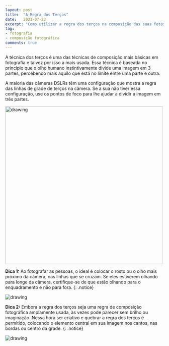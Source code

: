 ```yaml
---
layout: post
title:  "A Regra dos Terços"
date:   2021-07-23
excerpt: "Como utilizar a regra dos terços na composição das suas fotos"
tag:
- fotografia
- composição fotográfica
comments: true
---
```

A técnica dos terços é uma das técnicas de composição mais básicas em fotografia e talvez por isso a mais usada. Essa técnica é baseada no princípio que o olho humano instintivamente divide uma imagem em 3 partes, percebendo mais aquilo que está no limite entre uma parte e outra.

A maioria das câmeras DSLRs têm uma configuração que mostra a regra das linhas de grade de terços na câmera. Se a sua não tiver essa configuração, use os pontos de foco para lhe ajudar a dividir a imagem em três partes.

<img src="https://i.imgur.com/I12ORve.png" alt="drawing" style="width:500px;"/>

**Dica 1:** Ao fotografar as pessoas, o ideal é colocar o rosto ou o olho mais próximo da câmera, nas linhas que se cruzam. Se eles estiverem olhando para longe da câmera, certifique-se de que estão olhando para o enquadramento e não para fora.
{: .notice}

<img src="https://i.imgur.com/vWKYcVb.png" alt="drawing" style="length:500px;"/>

**Dica 2:** Embora a regra dos terços seja uma regra de composição fotográfica amplamente usada, às vezes pode parecer sem brilho ou imaginação. Nessa hora ser criativo e quebrar a regra dos terços é permitido, colocando o elemento central em sua imagem nos cantos, nas bordas ou centro da grade.
{: .notice}

<img src="https://i.imgur.com/RHIKLWN.png" alt="drawing" style="length:600px;"/>
